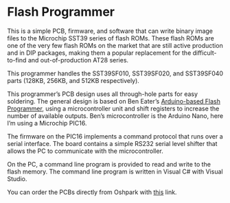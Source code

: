 # Flash Programmer

This is a simple PCB, firmware, and software that can write binary image files to the Microchip SST39 series of flash ROMs.  These flash ROMs are one of the very few flash ROMs on the market that are still active production and in DIP packages, making them a popular replacement for the difficult-to-find and out-of-production AT28 series.

This programmer handles the SST39SF010, SST39SF020, and SST39SF040 parts (128KB, 256KB, and 512KB respectively).

This programmer’s PCB design uses all through-hole parts for easy soldering.  The general design is based on Ben Eater’s [Arduino-based Flash Programmer](https://www.youtube.com/watch?v=K88pgWhEb1M), using a microcontroller unit and shift registers to increase the number of available outputs.  Ben’s microcontroller is the Arduino Nano, here I’m using a Microchip PIC16.

The firmware on the PIC16 implements a command protocol that runs over a serial interface.  The board contains a simple RS232 serial level shifter that allows the PC to communicate with the microcontroller.

On the PC, a command line program is provided to read and write to the flash memory.  The command line program is written in Visual C# with Visual Studio.

You can order the PCBs directly from Oshpark with [this](https://oshpark.com/import?url=https://github.com/wilsondr9999/1005-Flash-Programmer/raw/main/1005-Flash-Programmer.zip) link.
